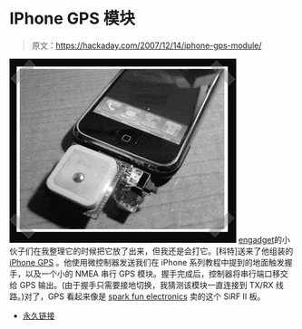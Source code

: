 # IPhone GPS 模块

> 原文：<https://hackaday.com/2007/12/14/iphone-gps-module/>

![](img/93d0259ddb1b513f122ed38eff77d9d3.png)
[engadget](http://www.engadget.com/2007/12/14/not-all-is-lost-partfoundry-developing-gps-module-for-iphone/)的小伙子们在我整理它的时候把它放了出来，但我还是会打它。[科特]送来了他组装的 [iPhone GPS](http://partfoundry.com/iphonegps.html) 。他使用微控制器发送我们在 iPhone 系列教程中提到的地面触发握手，以及一个小的 NMEA 串行 GPS 模块。握手完成后，控制器将串行端口移交给 GPS 输出。(由于握手只需要接地切换，我猜测该模块一直连接到 TX/RX 线路。)对了，GPS 看起来像是 [spark fun electronics](http://www.sparkfun.com/commerce/product_info.php?products_id=575) 卖的这个 SiRF II 板。

*   [永久链接](http://partfoundry.com/iphonegps.html)